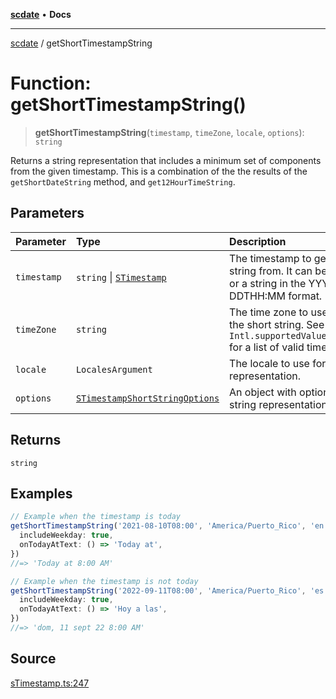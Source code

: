 [**scdate**](../README.md) • **Docs**

---

[scdate](../README.md) / getShortTimestampString

# Function: getShortTimestampString()

> **getShortTimestampString**(`timestamp`, `timeZone`, `locale`, `options`): `string`

Returns a string representation that includes a minimum set of components
from the given timestamp. This is a combination of the the results of
the `getShortDateString` method, and `get12HourTimeString`.

## Parameters

| Parameter   | Type                                                                            | Description                                                                                                                   |
| :---------- | :------------------------------------------------------------------------------ | :---------------------------------------------------------------------------------------------------------------------------- |
| `timestamp` | `string` \| [`STimestamp`](../classes/STimestamp.md)                            | The timestamp to get the short string from. It can be an STimestamp or a string in the YYYY-MM-DDTHH:MM format.               |
| `timeZone`  | `string`                                                                        | The time zone to use when creating the short string. See `Intl.supportedValuesOf('timeZone')` for a list of valid time zones. |
| `locale`    | `LocalesArgument`                                                               | The locale to use for the string representation.                                                                              |
| `options`   | [`STimestampShortStringOptions`](../interfaces/STimestampShortStringOptions.md) | An object with options for the short string representation.                                                                   |

## Returns

`string`

## Examples

```ts
// Example when the timestamp is today
getShortTimestampString('2021-08-10T08:00', 'America/Puerto_Rico', 'en', {
  includeWeekday: true,
  onTodayAtText: () => 'Today at',
})
//=> 'Today at 8:00 AM'
```

```ts
// Example when the timestamp is not today
getShortTimestampString('2022-09-11T08:00', 'America/Puerto_Rico', 'es', {
  includeWeekday: true,
  onTodayAtText: () => 'Hoy a las',
})
//=> 'dom, 11 sept 22 8:00 AM'
```

## Source

[sTimestamp.ts:247](https://github.com/ericvera/scdate/blob/main/src/sTimestamp.ts#L247)
